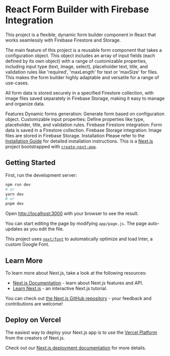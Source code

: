# React Form Builder with Firebase Integration

This project is a flexible, dynamic form builder component in React that works seamlessly with Firebase Firestore and Storage.

The main feature of this project is a reusable form component that takes a configuration object. This object includes an array of input fields (each defined by its own object) with a range of customizable properties, including input type (text, image, select), placeholder text, title, and validation rules like 'required', 'maxLength' for text or 'maxSize' for files. This makes the form builder highly adaptable and versatile for a range of use-cases.

All form data is stored securely in a specified Firestore collection, with image files saved separately in Firebase Storage, making it easy to manage and organize data.

Features
Dynamic forms generation: Generate form based on configuration object.
Customizable input properties: Define properties like type, placeholder, title, and validation rules.
Firebase Firestore integration: Form data is saved in a Firestore collection.
Firebase Storage integration: Image files are stored in Firebase Storage.
Installation
Please refer to the [Installation Guide](installation.md) for detailed installation instructions.
This is a [Next.js](https://nextjs.org/) project bootstrapped with [`create-next-app`](https://github.com/vercel/next.js/tree/canary/packages/create-next-app).

## Getting Started

First, run the development server:

```bash
npm run dev
# or
yarn dev
# or
pnpm dev
```

Open [http://localhost:3000](http://localhost:3000) with your browser to see the result.

You can start editing the page by modifying `app/page.js`. The page auto-updates as you edit the file.

This project uses [`next/font`](https://nextjs.org/docs/basic-features/font-optimization) to automatically optimize and load Inter, a custom Google Font.

## Learn More

To learn more about Next.js, take a look at the following resources:

- [Next.js Documentation](https://nextjs.org/docs) - learn about Next.js features and API.
- [Learn Next.js](https://nextjs.org/learn) - an interactive Next.js tutorial.

You can check out [the Next.js GitHub repository](https://github.com/vercel/next.js/) - your feedback and contributions are welcome!

## Deploy on Vercel

The easiest way to deploy your Next.js app is to use the [Vercel Platform](https://vercel.com/new?utm_medium=default-template&filter=next.js&utm_source=create-next-app&utm_campaign=create-next-app-readme) from the creators of Next.js.

Check out our [Next.js deployment documentation](https://nextjs.org/docs/deployment) for more details.
